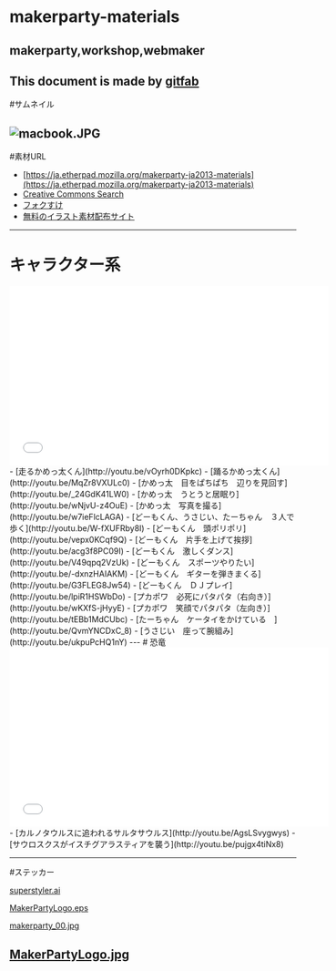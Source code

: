 # makerparty-materials
## makerparty,workshop,webmaker
This document is made by [gitfab](http://gitfab.org)
---
#サムネイル

![macbook.JPG](https://raw.github.com/dadaa/makerparty-materials/master/gitfab/resources/macbook.JPG)
---
#素材URL
- [https://ja.etherpad.mozilla.org/makerparty-ja2013-materials](https://ja.etherpad.mozilla.org/makerparty-ja2013-materials)
- [Creative Commons Search](http://search.creativecommons.org/)
- [フォクすけ](http://foxkeh.jp/downloads/materials/)
- [無料のイラスト素材配布サイト](http://matome.naver.jp/odai/2135235191522078201)
---
# キャラクター系
<iframe width="560" height="315" src="//www.youtube.com/embed/vOyrh0DKpkc" frameborder="0" allowfullscreen></iframe>
- [走るかめっ太くん](http://youtu.be/vOyrh0DKpkc)
- [踊るかめっ太くん](http://youtu.be/MqZr8VXULc0)
- [かめっ太　目をぱちぱち　辺りを見回す](http://youtu.be/_24GdK41LW0)
- [かめっ太　うとうと居眠り](http://youtu.be/wNjvU-z4OuE)
- [かめっ太　写真を撮る](http://youtu.be/w7ieFlcLAGA)
- [どーもくん、うさじい、たーちゃん　３人で歩く](http://youtu.be/W-fXUFRby8I)
- [どーもくん　頭ポリポリ](http://youtu.be/vepx0KCqf9Q)
- [どーもくん　片手を上げて挨拶](http://youtu.be/acg3f8PC09I)
- [どーもくん　激しくダンス](http://youtu.be/V49qpq2VzUk)
- [どーもくん　スポーツやりたい](http://youtu.be/-dxnzHAIAKM)
- [どーもくん　ギターを弾きまくる](http://youtu.be/G3FLEG8Jw54)
- [どーもくん　ＤＪプレイ](http://youtu.be/lpiR1HSWbDo)
- [プカポワ　必死にパタパタ（右向き）](http://youtu.be/wKXfS-jHyyE)
- [プカポワ　笑顔でパタパタ（左向き）](http://youtu.be/tEBb1MdCUbc)
- [たーちゃん　ケータイをかけている　](http://youtu.be/QvmYNCDxC_8)
- [うさじい　座って腕組み](http://youtu.be/ukpuPcHQ1nY)
---
# 恐竜
<iframe width="560" height="315" src="//www.youtube.com/embed/AgsLSvygwys" frameborder="0" allowfullscreen></iframe>
- [カルノタウルスに追われるサルタサウルス](http://youtu.be/AgsLSvygwys)
- [サウロスクスがイスチグアラスティアを襲う](http://youtu.be/pujgx4tiNx8)

---
#ステッカー


[superstyler.ai](https://raw.github.com/dadaa/makerparty-materials/master/gitfab/resources/superstyler.ai)

[MakerPartyLogo.eps](https://raw.github.com/dadaa/makerparty-materials/master/gitfab/resources/MakerPartyLogo.eps)

[makerparty_00.jpg](https://raw.github.com/dadaa/makerparty-materials/master/gitfab/resources/makerparty_00.jpg)

[MakerPartyLogo.jpg](https://raw.github.com/dadaa/makerparty-materials/master/gitfab/resources/MakerPartyLogo.jpg)
---
